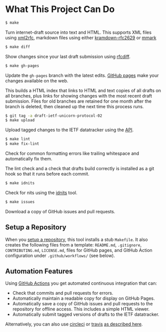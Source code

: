 # What This Project Can Do

```sh
$ make
```

Turn internet-draft source into text and HTML.  This supports XML files using
[xml2rfc](https://xml2rfc.tools.ietf.org/), markdown files using either
[kramdown-rfc2629](https://github.com/cabo/kramdown-rfc2629) or
[mmark](https://github.com/miekg/mmark)

```sh
$ make diff
```

Show changes since your last draft submission using
[rfcdiff](https://www.ietf.org/rfcdiff).

```sh
$ make gh-pages
```

Update the `gh-pages` branch with the latest edits.  [GitHub
pages](https://pages.github.com/) make your changes available on the web.

This builds a HTML index that links to HTML and text copies of all drafts on all
branches, plus links for showing changes with the most recent draft submission.
Files for old branches are retained for one month after the branch is deleted,
then cleaned up the next time this process runs.

```sh
$ git tag -a draft-ietf-unicorn-protocol-02
$ make upload
```

Upload tagged changes to the IETF datatracker using the
[API](https://datatracker.ietf.org/api/submit).

```sh
$ make lint
$ make fix-lint
```

Check for common formatting errors like trailing whitespace and automatically
fix them.

The lint check and a check that drafts build correctly is installed as a git
hook so that it runs before each commit.

```sh
$ make idnits
```

Check for nits using the [idnits](https://www.ietf.org/tools/idnits) tool.

```sh
$ make issues
```

Download a copy of GitHub issues and pull requests.


## Setup a Repository

When you [setup a repository](REPO.md), this tool installs a stub `Makefile`.
It also creates the following files from a template: `README.md`, `.gitignore`,
`CONTRIBUTING.md`, `LICENSE.md`, files for GitHub pages, and GitHub Action configuration
under `.github/workflows/` (see below).


## Automation Features

Using [GitHub Actions](https://github.com/features/actions) you get automated
continuous integration that can:

* Check that commits and pull requests for errors.
* Automatically maintain a readable copy for display on GitHub Pages.
* Automatically save a copy of GitHub issues and pull requests to the repository
  for offline access.  This includes a simple HTML viewer.
* Automatically submit tagged versions of drafts to the IETF datatracker.

Alternatively, you can also use [circleci](http://circleci.com/) or
[travis](https://travis-ci.org/) [as described
here](REPO.md#automatic-update-for-editors-copy).
